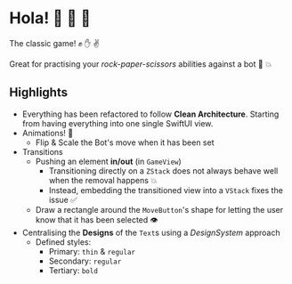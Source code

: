 # Hola! 👋 👾 🎲

The classic game! ✊ ✋ ✌️

Great for practising your *rock-paper-scissors* abilities against a bot 🤖 💥

## Highlights

- Everything has been refactored to follow **Clean Architecture**. Starting from having everything into one single SwiftUI view.
- Animations! 🕺
  - Flip & Scale the Bot's move when it has been set
- Transitions
  - Pushing an element **in/out** (in `GameView`)
    - Transitioning directly on a `ZStack` does not always behave well when the removal happens 💥
    - Instead, embedding the transitioned view into a `VStack` fixes the issue ✅
  - Draw a rectangle around the `MoveButton`'s shape for letting the user know that it has been selected 👁️
- Centralising the **Designs** of the `Text`s using a *DesignSystem* approach
  - Defined styles:
    - Primary: `thin` & `regular`
    - Secondary: `regular`
    - Tertiary: `bold`

